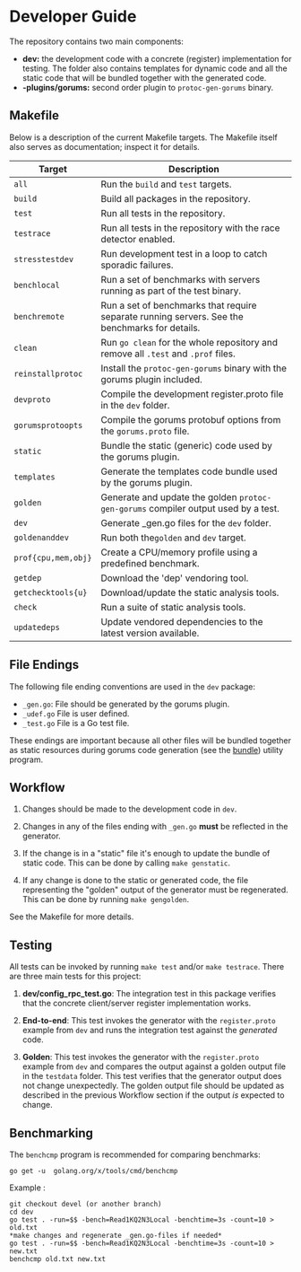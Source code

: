 # Developer Guide

The repository contains two main components:

- **dev:** the development code with a concrete (register) implementation for
  testing. The folder also contains templates for dynamic code and all the
  static code that will be bundled together with the generated code.
- **-plugins/gorums:** second order plugin to ```protoc-gen-gorums```
  binary.

## Makefile

Below is a description of the current Makefile targets.
The Makefile itself also serves as documentation; inspect it for details.

| Target | Description |
|--------|-------------|
| `all` | Run the `build` and `test` targets. |
| `build` | Build all packages in the repository. |
| `test` | Run all tests in the repository. |
| `testrace` | Run all tests in the repository with the race detector enabled. |
| `stresstestdev` | Run development test in a loop to catch sporadic failures. |
| `benchlocal` | Run a set of benchmarks with servers running as part of the test binary. |
| `benchremote` | Run a set of benchmarks that require separate running servers. See the benchmarks for details. |
| `clean` | Run `go clean` for the whole repository and remove all `.test` and `.prof` files. |
| `reinstallprotoc` | Install the `protoc-gen-gorums` binary with the gorums plugin included. |
| `devproto` | Compile the development register.proto file in the `dev` folder. |
| `gorumsprotoopts` | Compile the gorums protobuf options from the `gorums.proto` file. |
| `static` | Bundle the static (generic) code used by the gorums plugin. |
| `templates` | Generate the templates code bundle used by the gorums plugin. |
| `golden` | Generate and update the golden `protoc-gen-gorums` compiler output used by a test. |
| `dev` | Generate _gen.go files for the `dev` folder. |
| `goldenanddev` | Run both the`golden` and `dev` target. |
| `prof{cpu,mem,obj}` | Create a CPU/memory profile using a predefined benchmark. |
| `getdep` | Download the 'dep' vendoring tool. |
| `getchecktools{u}` | Download/update the static analysis tools. |
| `check` | Run a suite of static analysis tools. |
| `updatedeps` | Update vendored dependencies to the latest version available. |

## File Endings

The following file ending conventions are used in the ```dev``` package:

- ```_gen.go```: File should be generated by the gorums plugin.
- ```_udef.go``` File is user defined.
- ```_test.go``` File is a Go test file.

These endings are important because all other files will be bundled together as
static resources during gorums code generation (see the
[bundle](https://github.com/relab/gorums/tree/master/cmd/bundle)) utility
program.

## Workflow

1. Changes should be made to the development code in ```dev```.

1. Changes in any of the files ending with ```_gen.go``` **must** be reflected
   in the generator.

1. If the change is in a "static" file it's enough to update the bundle of
   static code. This can be done by calling ```make genstatic```.

1. If any change is done to the static or generated code, the file representing
   the "golden" output of the generator must be regenerated. This can be done
   by running ```make gengolden```.

See the Makefile for more details.

## Testing

All tests can be invoked by running ```make test``` and/or ```make testrace```.
There are three main tests for this project:

1. **dev/config_rpc_test.go**: The integration test in this package
   verifies that the concrete client/server register implementation works.

1. **End-to-end**: This test invokes the generator with the ```register.proto```
   example from ```dev``` and runs the integration test against the
   *generated* code.

1. **Golden**: This test invokes the generator with the ```register.proto```
   example from ```dev``` and compares the output against a golden output
   file in the ```testdata``` folder. This test verifies that the generator
   output does not change unexpectedly.  The golden output file should be
   updated as described in the previous Workflow section if the output *is*
   expected to change.

## Benchmarking

The ```benchcmp``` program is recommended for comparing benchmarks:

```shell
go get -u  golang.org/x/tools/cmd/benchcmp
```

Example :

```shell
git checkout devel (or another branch)
cd dev
go test . -run=$$ -bench=Read1KQ2N3Local -benchtime=3s -count=10 > old.txt
*make changes and regenerate _gen.go-files if needed*
go test . -run=$$ -bench=Read1KQ2N3Local -benchtime=3s -count=10 > new.txt
benchcmp old.txt new.txt
```
